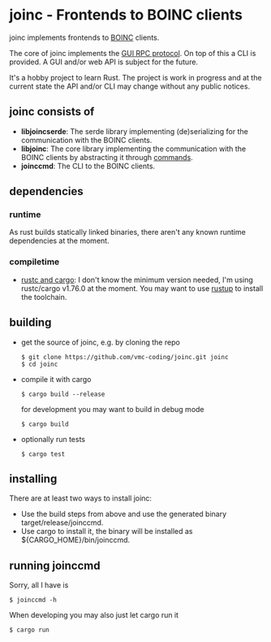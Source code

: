 # joinc - Frontends to BOINC clients

joinc implements frontends to [BOINC](https://boinc.berkeley.edu/) clients.

The core of joinc implements the [GUI RPC protocol](https://boinc.berkeley.edu/trac/wiki/GuiRpcProtocol).
On top of this a CLI is provided.
A GUI and/or web API is subject for the future.

It's a hobby project to learn Rust.
The project is work in progress and at the current state the API and/or CLI may change without any public notices.

## joinc consists of

- **libjoincserde**: The serde library implementing (de)serializing for the communication with the BOINC clients.
- **libjoinc**: The core library implementing the communication with the BOINC clients by abstracting it through
    [commands](https://en.wikipedia.org/wiki/Command_pattern).
- **joinccmd**: The CLI to the BOINC clients.

## dependencies

### runtime

As rust builds statically linked binaries, there aren't any known runtime dependencies at the moment.

### compiletime

- [rustc and cargo](https://www.rust-lang.org/):
    I don't know the minimum version needed, I'm using rustc/cargo v1.76.0 at the moment.
    You may want to use [rustup](https://www.rust-lang.org/tools/install) to install the toolchain.

## building
- get the source of joinc, e.g. by cloning the repo
    ```shell script
    $ git clone https://github.com/vmc-coding/joinc.git joinc
    $ cd joinc
    ```
- compile it with cargo
    ```shell script
    $ cargo build --release
    ```
  for development you may want to build in debug mode
    ```shell script
    $ cargo build
    ```
- optionally run tests
    ```shell script
    $ cargo test
    ```

## installing
There are at least two ways to install joinc:
- Use the build steps from above and use the generated binary target/release/joinccmd.
- Use cargo to install it, the binary will be installed as ${CARGO_HOME}/bin/joinccmd.

## running joinccmd
Sorry, all I have is
```shell script
$ joinccmd -h
```

When developing you may also just let cargo run it
```shell script
$ cargo run
```
